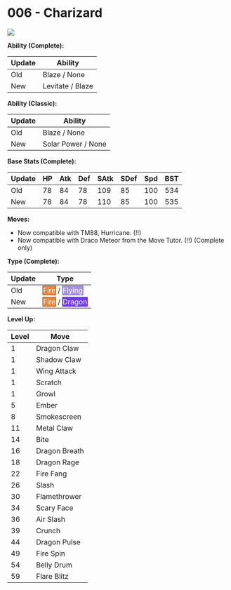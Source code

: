 # 006 - Charizard
![][006]

**Ability (Complete):**

Update | Ability
---    | ---
Old    | Blaze / None
New    | Levitate / Blaze

**Ability (Classic):**

Update | Ability
---    | ---
Old    | Blaze / None
New    | Solar Power / None

**Base Stats (Complete):**

Update | HP | Atk | Def | SAtk | SDef | Spd | BST
---    | ---| --- | --- | ---  | ---  | --- | ---
Old    | 78 | 84  | 78  | 109 | 85 | 100 | 534
New    | 78 | 84  | 78  | 110 | 85 | 100 | 535

**Moves:**

- Now compatible with TM88, Hurricane. (!!)
- Now compatible with Draco Meteor from the Move Tutor. (!!) (Complete only)

**Type (Complete):**

Update | Type
---    | ---
Old    | <span style="color:white; background:#F08030; border: 1px solid #9C531F">Fire</span> / <span style="color:white; background:#A890F0; border: 1px solid #6D5E9C">Flying</span>
New    | <span style="color:white; background:#F08030; border: 1px solid #9C531F">Fire</span> / <span style="color:white; background:#7038F8; border: 1px solid #4924A1">Dragon</span>

**Level Up:**

Level | Move
---   | ---
  1   | Dragon Claw
  1   | Shadow Claw
  1   | Wing Attack
  1   | Scratch
  1   | Growl
  5   | Ember
  8   | Smokescreen
 11   | Metal Claw
 14   | Bite
 16   | Dragon Breath
 18   | Dragon Rage
 22   | Fire Fang
 26   | Slash
 30   | Flamethrower
 34   | Scary Face
 36   | Air Slash
 39   | Crunch
 44   | Dragon Pulse
 49   | Fire Spin
 54   | Belly Drum
 59   | Flare Blitz



[006]: /img/pokemon/006.png
